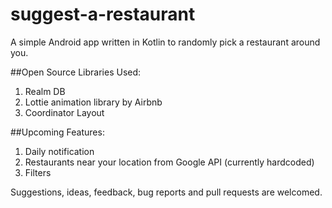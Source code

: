 # suggest-a-restaurant
A simple Android app written in Kotlin to randomly pick a restaurant around you.

##Open Source Libraries Used: 

1. Realm DB
2. Lottie animation library by Airbnb
3. Coordinator Layout

##Upcoming Features: 

1. Daily notification
2. Restaurants near your location from Google API (currently hardcoded)
3. Filters

Suggestions, ideas, feedback, bug reports and pull requests are welcomed. 
